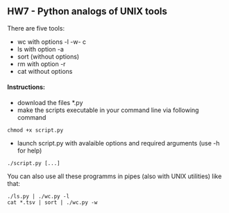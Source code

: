 ## HW7 - Python analogs of UNIX tools

There are five tools:
- wc with options -l -w- c
- ls with option -a
- sort (without options)
- rm with option -r
- cat without options

#### Instructions:
- download the files *.py
- make the scripts executable in your command line via following command
```
chmod +x script.py
```
- launch script.py with avalaible options and required arguments (use -h for help)
```
./script.py [...]
```

You can also use all these programms in pipes (also with UNIX utilities) like that:
```
./ls.py | ./wc.py -l 
cat *.tsv | sort | ./wc.py -w
```
